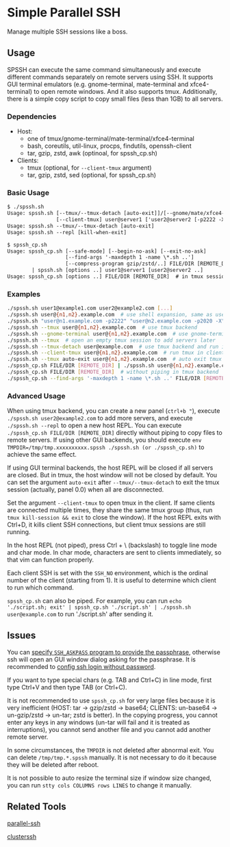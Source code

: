 # Simple Parallel SSH

Manage multiple SSH sessions like a boss.

## Usage

SPSSH can execute the same command simultaneously and execute different commands separately on remote servers using SSH.
It supports GUI terminal emulators (e.g. gnome-terminal, mate-terminal and xfce4-terminal) to open remote windows.
And it also supports tmux.
Additionally, there is a simple copy script to copy small files (less than 1GB) to all servers.

### Dependencies

- Host:
  - one of tmux/gnome-terminal/mate-terminal/xfce4-terminal
  - bash, coreutils, util-linux, procps, findutils, openssh-client
  - tar, gzip, zstd, awk (optinoal, for spssh\_cp.sh)
- Clients:
  - tmux (optional, for `--client-tmux` argument)
  - tar, gzip, zstd, sed (optional, for spssh\_cp.sh)

### Basic Usage

```txt
$ ./spssh.sh
Usage: spssh.sh [--tmux/--tmux-detach [auto-exit]]/[--gnome/mate/xfce4-terminal]
                [--client-tmux] user@server1 ['user2@server2 [-p2222 -X ..]' ..]
Usage: spssh.sh --tmux/--tmux-detach [auto-exit]
Usage: spssh.sh --repl [kill-when-exit]

$ spssh_cp.sh
Usage: spssh_cp.sh [--safe-mode] [--begin-no-ask] [--exit-no-ask]
                   [--find-args '-maxdepth 1 -name \*.sh ..']
                   [--compress-program gzip/zstd/..] FILE/DIR [REMOTE_DIR]
        | spssh.sh [options ..] user1@server1 [user2@server2 ..]
Usage: spssh_cp.sh [options ..] FILE/DIR [REMOTE_DIR]  # in tmux session
```

### Examples

```bash
./spssh.sh user1@example1.com user2@example2.com [...]
./spssh.sh user@{n1,n2}.example.com  # use shell expansion, same as user@n1.example.com user@n2.example.com
./spssh.sh "user@n1.example.com -p2222" "user@n2.example.com -p2020 -X"    # add ssh args
./spssh.sh --tmux user@{n1,n2}.example.com  # use tmux backend
./spssh.sh --gnome-terminal user@{n1,n2}.example.com  # use gnome-terminal backend
./spssh.sh --tmux  # open an empty tmux session to add servers later
./spssh.sh --tmux-detach user@example.com  # use tmux backend and run in background
./spssh.sh --client-tmux user@{n1,n2}.example.com  # run tmux in client
./spssh.sh --tmux auto-exit user@{n1,n2}.example.com  # auto exit tmux when all clients are disconnected
./spssh_cp.sh FILE/DIR [REMOTE_DIR] | ./spssh.sh user@{n1,n2}.example.com  # send FILE/DIR to REMOTE_DIR
./spssh_cp.sh FILE/DIR [REMOTE_DIR]  # without piping in tmux backend
./spssh_cp.sh --find-args '-maxdepth 1 -name \*.sh ..' FILE/DIR [REMOTE_DIR]  # filter file to send
```

### Advanced Usage

When using tmux backend, you can create a new panel (`ctrl+b "`),
execute `./spssh.sh user2@example2.com` to add more servers, and execute `./spssh.sh --repl` to open a new host REPL.
You can execute `./spssh_cp.sh FILE/DIR [REMOTE_DIR]` directly without piping to copy files to remote servers.
If using other GUI backends, you should execute `env TMPDIR=/tmp/tmp.xxxxxxxxxx.spssh ./spssh.sh (or ./spssh_cp.sh)`
to achieve the same effect.

If using GUI terminal backends, the host REPL will be closed if all servers are closed.
But in tmux, the host window will not be closed by default.
You can set the argument `auto-exit` after `--tmux/--tmux-detach` to exit the tmux session (actually, panel 0.0)
when all are disconnected.

Set the argument `--client-tmux` to open tmux in the client.
If same clients are connected multiple times, they share the same tmux group
(thus, run `tmux kill-session && exit` to close the window).
If the host REPL exits with Ctrl+D, it kills client SSH connections, but client tmux sessions are still running.

In the host REPL (not piped), press Ctrl + \ (backslash) to toggle line mode and char mode.
In char mode, characters are sent to clients immediately, so that vim can function properly.

Each client SSH is set with the `SSH_NO` environment, which is the ordinal number of the client (starting from 1).
It is useful to determine which client to run which command.

`spssh_cp.sh` can also be piped. For example, you can run
`echo './script.sh; exit' | spssh_cp.sh './script.sh' | ./spssh.sh user@example.com`
to run './script.sh' after sending it.

## Issues

You can [specify `SSH_ASKPASS` program to provide the passphrase](https://stackoverflow.com/a/15090479/9543140),
otherwise ssh will open an GUI window dialog asking for the passphrase.
It is recommended to [config ssh login without password](https://askubuntu.com/a/46935).

If you want to type special chars (e.g. TAB and Ctrl+C) in line mode, first type Ctrl+V and then type TAB (or Ctrl+C).

It is not recommended to use `spssh_cp.sh` for very large files because it is very inefficient
(HOST: tar -> gzip/zstd -> base64; CLIENTS: un-base64 -> un-gzip/zstd -> un-tar; zstd is better).
In the copying progress, you cannot enter any keys in any windows (un-tar will fail and it is treated as interruptions),
you cannot send another file and you cannot add another remote server.

In some circumstances, the `TMPDIR` is not deleted after abnormal exit. You can delete `/tmp/tmp.*.spssh` manually.
It is not necessary to do it because they will be deleted after reboot.

It is not possible to auto resize the terminal size if window size changed,
you can run `stty cols COLUMNS rows LINES` to change it manually.

## Related Tools

[parallel-ssh](https://github.com/ParallelSSH/parallel-ssh)

[clusterssh](https://github.com/duncs/clusterssh)

